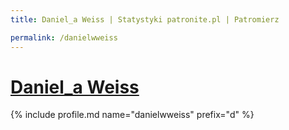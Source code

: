 ```yaml
---
title: Daniel_a Weiss | Statystyki patronite.pl | Patromierz

permalink: /danielwweiss
---
```


# [Daniel_a Weiss](https://patronite.pl/danielwweiss)

{% include profile.md name="danielwweiss" prefix="d" %}
